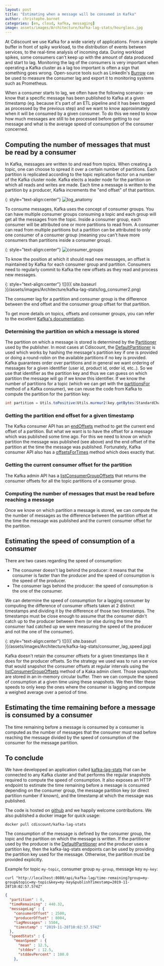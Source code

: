 ```yaml
---
layout: post
title: "Estimating when a message will be consumed in Kafka"
author: christophe.bornet
categories: [en, cloud, kafka, messaging]
image: assets/images/Architecture/kafka-lag-stats/hourglass.jpg
---
```


At Cdiscount we use Kafka for a wide variety of applications. From a simple buffer in front of spiky workload, to the distribution of events between services, to the real-time analysis of incoming data.
During workload spikes, some consumers can't keep up with the amount of data produced and start to lag.
Monitoring the lag of the consumers is very important when operating a Kafka cluster as a lag too important is often a sign that something goes wrong. Open-source tools such as LinkedIn's [Burrow](https://github.com/linkedin/Burrow) can be used to measure the consumer lag and export it to monitoring systems such as Prometheus.

When a consumer starts to lag, we often have the following scenario : we know that a specific message has been published to Kafka at a given timestamp (eg. because it's part of an ETL pipeline and it has been tagged as processed by the previous step) and we want to know approximately when it will be consumed by a given consumer.
To do this we need to know how much messages are still to be processed before getting to our message and what is the average speed of consumption of the consumer concerned.

## Computing the number of messages that must be read by a consumer

In Kafka, messages are written to and read from topics.
When creating a topic, one can choose to spread it over a certain number of partitions.
Each partition is replicated according to the topic replication factor on a number of the Kafka cluster node. 
Kafka elects a leader node for the partition on which all reads and writes are made. Each time a message is written to the partition by a producer, Kafka increments the "end offset" of that partition.

{: style="text-align:center"}
![log_anatomy](https://kafka.apache.org/24/images/log_anatomy.png)

To consume messages, Kafka uses the concept of consumer groups.
You can have multiple consumer groups consuming a topic and each group will get all the messages from the topic.
Inside a consumer group, each consumer will be attributed one or more partitions to read from.
A consumer can read from multiple partitions but a partition can be attributed to only one consumer of a consumer group (meaning you can't have more consumers than partitions inside a consumer group).

{: style="text-align:center"}
![consumer_groups](https://kafka.apache.org/24/images/consumer-groups.png)

To know the position at which it should read new messages, an offset is maintained by Kafka for each consumer group and partition. Consumers need to regularly commit to Kafka the new offsets as they read and process new messages.

{: style="text-align:center"}
![]({{ site.baseurl }}/assets/images/Architecture/kafka-lag-stats/log_consumer2.png)

The consumer lag for a partition and consumer group is the difference between the end offset and the consumer group offset for that partition.

To get more details on topics, offsets and consumer groups, you can refer to the excellent [Kafka's documentation](https://kafka.apache.org/documentation/#intro_topics).

### Determining the partition on which a message is stored

The partition on which a message is stored is determined by the [Partitioner](https://kafka.apache.org/21/javadoc/org/apache/kafka/clients/producer/Partitioner.html) used by the publisher.
In most cases at Cdiscount, the [DefaultPartitioner](https://github.com/apache/kafka/blob/2.3.1/clients/src/main/java/org/apache/kafka/clients/producer/internals/DefaultPartitioner.java) is used which works by hashing the message's partition key if one is provided or doing a round-robin on the available partitions if no key is provided.
Kafka guarantees order over partitions and in general we want ordering of messages for a given identifier (user id, product id, order id, etc..).
So we use that identifier as the partition key and thus we can guess on which partition the message will go if we know this identifier.
If we know the number of partitions for a topic (which we can get with the [partitionsFor](https://kafka.apache.org/24/javadoc/org/apache/kafka/clients/consumer/KafkaConsumer.html#partitionsFor-java.lang.String-) method of a Kafka consumer), we can reuse the code from Kafka to compute the partition for the partition key:
```java
int partition = Utils.toPositive(Utils.murmur2(key.getBytes(StandardCharsets.UTF_8))) % numPartitions;
```

### Getting the partition end offset for a given timestamp

The Kafka consumer API has an [endOffsets](https://kafka.apache.org/24/javadoc/org/apache/kafka/clients/consumer/KafkaConsumer.html#endOffsets-java.util.Collection-) method to get the current end offset of a partition.
But what we want is to have the offset for a message which was published some time ago.
For this we need to know on which partition the message was published (see above) and the end offset of the partition at the time the message was published.
Fortunately, Kafka consumer API also has a [offsetsForTimes](https://kafka.apache.org/24/javadoc/org/apache/kafka/clients/consumer/KafkaConsumer.html#offsetsForTimes-java.util.Map-) method which does exactly that.

### Getting the current consumer offset for the partition

The Kafka admin API has a [listConsumerGroupOffsets](https://kafka.apache.org/24/javadoc/org/apache/kafka/clients/admin/Admin.html#listConsumerGroupOffsets-java.lang.String-) that returns the consumer offsets for all the topic partitions of a consumer group.

### Computing the number of messages that must be read before reaching a message

Once we know on which partition a message is stored, we can compute the the number of messages as the difference between the partition offset at the time the message was published and the current consumer offset for the partition.

## Estimating the speed of consumption of a consumer

There are two cases regarding the speed of consumption:
* The consumer doesn't lag behind the producer: it means that the consumer is faster than the producer and the speed of consumption is the speed of the producer.
* The consumer lags behind the producer: the speed of consumption is the one of the consumer.

We can determine the speed of consumption for a lagging consumer by computing the difference of consumer offsets taken at 2 distinct timestamps and dividing it by the difference of those two timestamps.
The timestamps must be close enough to assume that the consumer didn't catch up to the producer between them (or else during the time the consumer had catched up we were measuring the speed of the producer and not the one of the consumer).

{: style="text-align:center"}
![]({{ site.baseurl }}/assets/images/Architecture/kafka-lag-stats/consumer_lag_speed.jpg)

Kafka doesn't retain the consumer offsets for a given timestamps like it does for the producer offsets.
So the strategy we used was to run a service that would snapshot the consumer offsets at regular intervals using the [listConsumerGroupOffsets](https://kafka.apache.org/24/javadoc/org/apache/kafka/clients/admin/Admin.html#listConsumerGroupOffsets-java.lang.String-) method of a Kaka admin client. Those snapshots are stored in an in-memory circular buffer.
Then we can compute the speed of consumption at a given time using these snapshots.
We then filter these speeds to only keep the ones where the consumer is lagging and compute a weighed average over a period of time.

## Estimating the time remaining before a message is consumed by a consumer

The time remaining before a message is consumed by a consumer is computed as the number of messages that the consumer must read before reaching the message divided by the speed of consumption of the consumer for the message partition.

## To conclude

We have developped an application called [kafka-lag-stats](https://github.com/cbornet/kafka-lag-stats) that can be connected to any Kafka cluster and that performs the regular snapshots required to compute the speed of consumption.
It also exposes an HTTP endpoint to estimate the time remaining before a message is consumed depending on the consumer group, the message partition key (or direct partition number if known), and the timestamp at which the message was published.

The code is hosted on [github](https://github.com/cbornet/kafka-lag-stats) and we happily welcome contributions.
We also published a docker image for quick usage:
```
docker pull cdiscount/kafka-lag-stats
```
The consumption of the message is defined by the consumer group, the topic and the partition on which the message is written.
If the partitioner used by the producer is the [DefaultPartitioner](https://github.com/apache/kafka/blob/2.3.1/clients/src/main/java/org/apache/kafka/clients/producer/internals/DefaultPartitioner.java) and the producer uses a partition key, then the kafka-lag-stats endpoints can be used by providing the partition key used for the message. Otherwise, the partition must be provided explicitly.

Example for topic `my-topic`, consumer group `my-group`, message key `my-key`:

```shell
curl "http://localhost:8080/api/kafka-lag/time-remaining?group=my-group&topic=my-topic&key=my-key&publishTimestamp=2019-11-28T10:02:57.574Z"
```

```json
{
  "partition" : 0,
  "timeRemaining" : 440.32,
  "messageLag" : {
    "consumerOffset" : 2500,
    "producerOffset" : 8004,
    "lagMessages" : 5504,
    "timestamp" : "2019-11-28T10:02:57.574Z"
  },
  "speedStats" : {
    "meanSpeed" : {
      "mean" : 12.5,
      "stddev" : 12.5,
      "stddevPercent" : 100.0
    },
```
